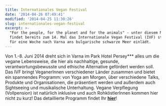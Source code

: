 ```yaml
---
title: Internationales Vegan Festival
date: '2014-04-26 07:49:41'
modified: '2014-04-25 11:30:26'
slug: internationales-vegan-festival
excerpt: >-
  "For the people, for the planet and for the animals" - unter diesem Motto
  findet bereits zum 14. Mal das Internationale Vegan Festival (IVF) statt, das
  für eine Woche nach Varna ans bulgarische schwarze Meer einlädt.
---
```


Von 1.-8. Juni 2014 dreht sich in Varna im Park Hotel Persey\*\*\* alles um die vegane Lebensweise, die hier als nachhaltige, gesunde, verantwortungsbewusste und ethische Alternative gefördert werden soll. Das IVF bringt VeganerInnen verschiedener Länder zusammen und bietet ein spannendes Programm: von Yoga am Morgen, über verschiedene Talks, Produkte und Organisationen, die präsentiert werden und außerdem auch Sightseeing und musikalische Unterhaltung. Vegane Verpflegung (Vollpension) ist natürlich inklusive und auch RohköstlerInnen kommen hier nicht zu kurz! Das detaillierte Programm findet Ihr [**hier**](http://ivf14.wordpress.com/program-3/)!
